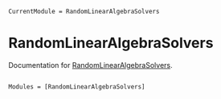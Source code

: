 ```@meta
CurrentModule = RandomLinearAlgebraSolvers
```

# RandomLinearAlgebraSolvers

Documentation for [RandomLinearAlgebraSolvers](https://github.com/tmigot/RandomLinearAlgebraSolvers.jl).

```@index
```

```@autodocs
Modules = [RandomLinearAlgebraSolvers]
```
